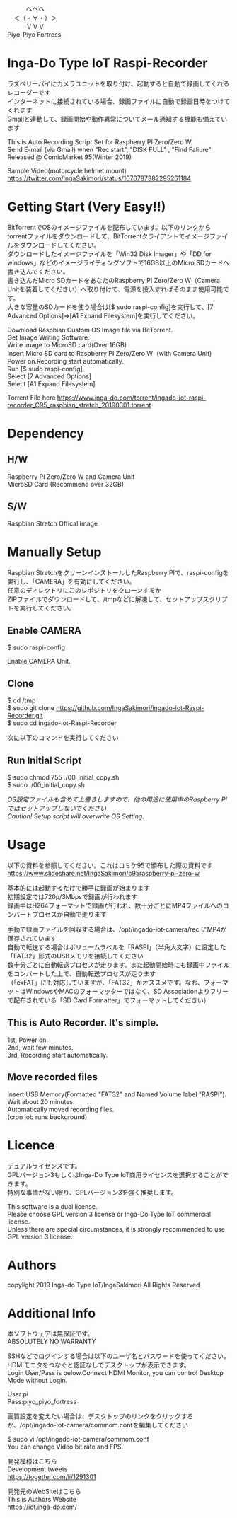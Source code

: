 　　　ヘヘヘ    
　＜（・∀・）＞  
　　　ＶＶＶ  
Piyo-Piyo Fortress  
  
# Inga-Do Type IoT Raspi-Recorder  
ラズベリーパイにカメラユニットを取り付け、起動すると自動で録画してくれるレコーダーです  
インターネットに接続されている場合、録画ファイルに自動で録画日時をつけてくれます  
Gmailと連動して、録画開始や動作異常についてメール通知する機能も備えています  
  
This is Auto Recording Script Set for Raspberry PI Zero/Zero W.  
Send E-mail (via Gmail) when "Rec start", "DISK FULL" , "Find Faliure"  
Released @ ComicMarket 95(Winter 2019)  
  
Sample Video(motorcycle helmet mount)  
https://twitter.com/IngaSakimori/status/1076787382295261184  
  

# Getting Start (Very Easy!!)  
  
BitTorrentでOSのイメージファイルを配布しています。以下のリンクからtorrentファイルをダウンロードして、BitTorrentクライアントでイメージファイルをダウンロードしてください。  
ダウンロードしたイメージファイルを「Win32 Disk Imager」や「DD for windows」などのイメージライティングソフトで16GB以上のMicro SDカードへ書き込んでください。  
書き込んだMicro SDカードをあなたのRaspberry PI Zero/Zero W（Camera Unitを装着してください）へ取り付けて、電源を投入すればそのまま使用可能です。  
大きな容量のSDカードを使う場合は[$ sudo raspi-config]を実行して、[7 Advanced Options]⇒[A1 Expand Filesystem]を実行してください。  
  
Download Raspbian Custom OS Image file via BitTorrent.  
Get Image Writing Software.  
Write image to MicroSD card(Over 16GB)  
Insert Micro SD card to Raspberry PI Zero/Zero W（with Camera Unit)  
Power on.Recording start automatically.  
Run [$ sudo raspi-config]  
Select [7 Advanced Options]  
Select [A1 Expand Filesystem]  
  
Torrent File here
https://www.inga-do.com/torrent/ingado-iot-raspi-recorder_C95_raspbian_stretch_20190301.torrent  
  
# Dependency  
## H/W  
Raspberry PI Zero/Zero W and Camera Unit  
MicroSD Card (Recommend over 32GB)  
## S/W  
Raspbian Stretch Offical Image  
  
# Manually Setup  
Raspbian StretchをクリーンインストールしたRaspberry PIで、raspi-configを実行し、「CAMERA」を有効にしてください。  
任意のディレクトリにこのレポジトリをクローンするか  
ZIPファイルでダウンロードして、/tmpなどに解凍して、セットアップスクリプトを実行してください。  
  
## Enable CAMERA
  
$ sudo raspi-config  
  
Enable CAMERA Unit.  

  
## Clone  
  
$ cd /tmp  
$ sudo git clone https://github.com/IngaSakimori/ingado-iot-Raspi-Recorder.git  
$ sudo cd ingado-iot-Raspi-Recorder  
  
次に以下のコマンドを実行してください  
## Run Initial Script  
  
$ sudo chmod 755 ./00_initial_copy.sh  
$ sudo ./00_initial_copy.sh  
  
*OS設定ファイルも含めて上書きしますので、他の用途に使用中のRaspberry PIではセットアップしないでください*  
*Caution! Setup script will overwrite OS Setting.*  
  
# Usage  
以下の資料を参照してください。これはコミケ95で頒布した際の資料です  
https://www.slideshare.net/IngaSakimori/c95raspberry-pi-zero-w  
  
基本的には起動するだけで勝手に録画が始まります  
初期設定では720p/3Mbpsで録画が行われます  
録画中はH264フォーマットで録画が行われ、数十分ごとにMP4ファイルへのコンバートプロセスが自動で走ります  
  
手動で録画ファイルを回収する場合は、/opt/ingado-iot-camera/rec にMP4が保存されています  
自動で転送する場合はボリュームラベルを「RASPI」（半角大文字）に設定した「FAT32」形式のUSBメモリを接続してください  
数十分ごとに自動転送プロセスが走ります。また起動開始時にも録画中ファイルをコンバートした上で、自動転送プロセスが走ります  
（「exFAT」にも対応していますが、「FAT32」がオススメです。なお、フォーマットはWindowsやMACのフォーマッターではなく、SD Associationよりフリーで配布されている「SD Card Formatter」でフォーマットしてください）  
  
## This is Auto Recorder. It's simple.  
1st, Power on.  
2nd, wait few minutes.  
3rd, Recording start automatically.  
  
## Move recorded files
Insert USB Memory(Formatted "FAT32" and Named Volume label "RASPI").  
Wait about 20 minutes.  
Automatically moved recording files.  
(cron job runs background)  
  
# Licence  
デュアルライセンスです。  
GPLバージョン3もしくはInga-Do Type IoT商用ライセンスを選択することができます。  
特別な事情がない限り、GPLバージョン3を強く推奨します。  
  
This software is a dual license.  
Please choose GPL version 3 license or Inga-Do Type IoT commercial license.  
Unless there are special circumstances, it is strongly recommended to use GPL version 3 license.  
  
# Authors  
copylight 2019 Inga-do Type IoT/IngaSakimori All Rights Reserved  
  
# Additional Info  
本ソフトウェアは無保証です。  
ABSOLUTELY NO WARRANTY  
  
SSHなどでログインする場合は以下のユーザ名とパスワードを使ってください。HDMIモニタをつなぐと認証なしでデスクトップが表示できます。  
Login User/Pass is below.Connect HDMI Monitor, you can control Desktop Mode without Login.  
  
User:pi  
Pass:piyo_piyo_fortress  
  
画質設定を変えたい場合は、デスクトップのリンクをクリックするか、/opt/ingado-iot-camera/commom.confを編集してください  
  
$ sudo vi /opt/ingado-iot-camera/commom.conf  
You can change Video bit rate and FPS.  
  
開発模様はこちら  
Development tweets  
https://togetter.com/li/1291301  
  
開発元のWebSiteはこちら  
This is Authors Website  
https://iot.inga-do.com/  

